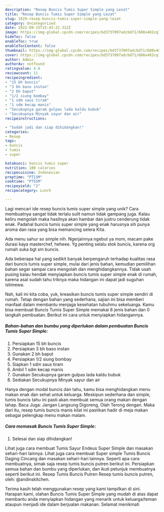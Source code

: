 ```yaml
---
description: "Resep Buncis Tumis Super Simple yang Lezat"
title: "Resep Buncis Tumis Super Simple yang Lezat"
slug: 1029-resep-buncis-tumis-super-simple-yang-lezat
category: Uncategorized
date: 2022-09-15T15:43:22.312Z
image: https://img-global.cpcdn.com/recipes/bd3737097adcbd71/680x482cq70/buncis-tumis-super-simple-foto-resep-utama.jpg
hideToc: false
enableToc: true
enableTocContent: false
thumbnail: https://img-global.cpcdn.com/recipes/bd3737097adcbd71/680x482cq70/buncis-tumis-super-simple-foto-resep-utama.jpg
cover: https://img-global.cpcdn.com/recipes/bd3737097adcbd71/680x482cq70/buncis-tumis-super-simple-foto-resep-utama.jpg
author: Admin
authorAv: notfound
ratingvalue: 4.6
reviewcount: 11
recipeingredient:
- "15 bh buncis"
- "3 bh baso instan"
- "2 bh baput"
- "1/2 siung bombay"
- "1 sdm saus tiram"
- "1 sdm kecap manis"
- "Secukupnya garam gulpas lada kaldu bubuk"
- "Secukupnya Minyak sayur dan air"
recipeinstructions:

- "Sudah jadi dan siap dihidangkan!"
categories:
- Resep
tags:
- buncis
- tumis
- super

katakunci: buncis tumis super 
nutrition: 100 calories
recipecuisine: Indonesian
preptime: "PT13M"
cooktime: "PT55M"
recipeyield: "2"
recipecategory: Lunch

---
```





Lagi mencari ide resep buncis tumis super simple yang unik? Cara membuatnya sangat tidak terlalu sulit namun tidak gampang juga. Kalau keliru mengolah maka hasilnya akan hambar dan justru cenderung tidak enak. Padahal buncis tumis super simple yang enak harusnya sih punya aroma dan rasa yang bisa memancing selera Kita.





Ada menu sahur so simple nih. Ngerjainnya ngebut ya mom, macam pake durasi kaya masterchef, heheee. Yg penting selalu stok buncis, karena org rumah suka bgt sm buncis.

Ada beberapa hal yang sedikit banyak berpengaruh terhadap kualitas rasa dari buncis tumis super simple, mulai dari jenis bahan, kemudian pemilihan bahan segar sampai cara mengolah dan menghidangkannya. Tidak usah pusing kalau hendak menyiapkan buncis tumis super simple enak di rumah, karena asal sudah tahu triknya maka hidangan ini dapat jadi suguhan istimewa.






Nah, kali ini kita coba, yuk, kreasikan buncis tumis super simple sendiri di rumah. Tetap dengan bahan yang sederhana, sajian ini bisa memberi manfaat dalam membantu menjaga kesehatan tubuhmu sekeluarga. Kamu bisa membuat Buncis Tumis Super Simple memakai 8 jenis bahan dan 0 langkah pembuatan. Berikut ini cara untuk menyiapkan hidangannya.

<!--inarticleads1-->

##### Bahan-bahan dan bumbu yang diperlukan dalam pembuatan Buncis Tumis Super Simple:

1. Persiapkan 15 bh buncis
1. Persiapkan 3 bh baso instan
1. Gunakan 2 bh baput
1. Persiapkan 1/2 siung bombay
1. Siapkan 1 sdm saus tiram
1. Ambil 1 sdm kecap manis
1. Gunakan Secukupnya garam gulpas lada kaldu bubuk
1. Sediakan Secukupnya Minyak sayur dan air


Hanya dengan modal buncis dan tahu, kamu bisa menghidangkan menu makan enak dan sehat untuk keluarga. Meskipun sederhana dan simple, tumis buncis tahu ini pasti akan membuat semua orang makan dengan lahap. Baca Juga: Jangan Langsung Digoreng, Olah Terong dengan. Maka dari itu, resep tumis buncis manis kilat ini pastikan hadir di meja makan sebagai pelengkap menu makan malam. 

<!--inarticleads2-->

##### Cara memasak Buncis Tumis Super Simple:


1. Selesai dan siap dihidangkan!

Lihat juga cara membuat Tumis Sayur Endeus Super Simple dan masakan sehari-hari lainnya. Lihat juga cara membuat Super simple Tumis Buncis Daging Cincang dan masakan sehari-hari lainnya. Seperti apa cara membuatnya, simak saja resep tumis buncis putren berikut ini. Persiapkan semua bahan dan bumbu yang diperlukan, dan ikuti petunjuk membuatnya seperti berikut ini. Resep Tumis Buncis Putren Resep tumis buncis putren, oleh: @andinskitchen. 

Terima kasih telah menggunakan resep yang kami tampilkan di sini. Harapan kami, olahan Buncis Tumis Super Simple yang mudah di atas dapat membantu anda menyiapkan hidangan yang menarik untuk keluarga/teman ataupun menjadi ide dalam berjualan makanan. Selamat menikmati
